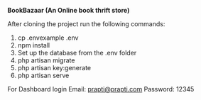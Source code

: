 **BookBazaar (An Online book thrift store)**

After cloning the project run the following commands:
1. cp .envexample .env
2. npm install
3. Set up the database from the .env folder 
4. php artisan migrate
5. php artisan key:generate
6. php artisan serve

For Dashboard login
Email: prapti@prapti.com
Password: 12345
